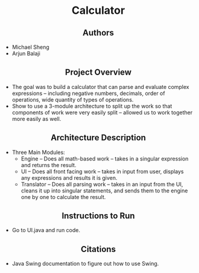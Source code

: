 <h1 align="center">Calculator</h1>
<h2 align="center">Authors</h2>
<ul>
  <li>Michael Sheng</li>
  <li>Arjun Balaji</li>
</ul>

<h2 align="center">Project Overview</h2>
<ul>
  <li>The goal was to build a calculator that can parse and evaluate complex expressions – including negative numbers, decimals, order of operations, wide quantity of types of operations.</li>
  <li>Show to use a 3-module architecture to split up the work so that components of work were very easily split – allowed us to work together more easily as well.</li>
</ul>

<h2 align="center">Architecture Description</h2>
<ul>
  <li>
    Three Main Modules: 
    <ul>
      <li>Engine – Does all math-based work – takes in a singular expression and returns the result. </li>
      <li>UI – Does all front facing work – takes in input from user, displays any expressions and results it is given.</li>
      <li>Translator – Does all parsing work – takes in an input from the UI, cleans it up into singular statements, and sends them to the engine one by one to calculate the result.</li>
    </ul>
  </li>
</ul>

<h2 align="center">Instructions to Run</h2>
<ul>
  <li>Go to UI.java and run code.</li>
</ul>

<h2 align="center">Citations</h2>
<ul>
  <li>Java Swing documentation to figure out how to use Swing.</li>
</ul>

